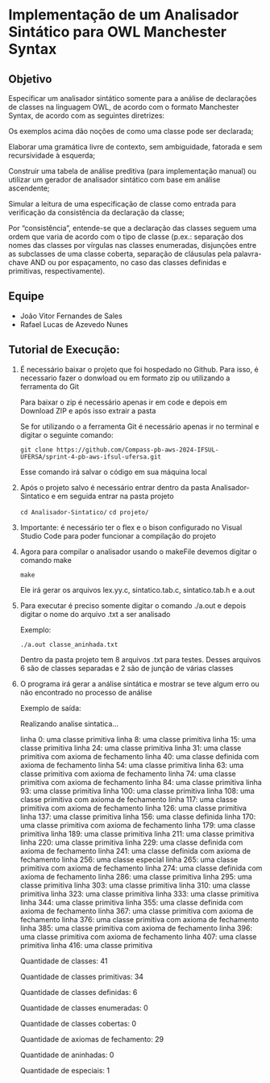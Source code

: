 <h1>Implementação de um Analisador Sintático para OWL Manchester Syntax</h1>
<h2>Objetivo</h2>
<p>Especificar um analisador sintático somente para a análise de declarações de classes na linguagem OWL, de acordo com o formato Manchester Syntax, de acordo com as seguintes diretrizes:

Os exemplos acima dão noções de como uma classe pode ser declarada;

Elaborar uma gramática livre de contexto, sem ambiguidade, fatorada e sem recursividade à esquerda;

Construir uma tabela de análise preditiva (para implementação manual) ou utilizar um gerador de analisador sintático com base em análise ascendente;

Simular a leitura de uma especificação de classe como entrada para verificação da consistência da declaração da classe;

Por “consistência”, entende-se que a declaração das classes seguem uma ordem que varia de acordo com o tipo de classe (p.ex.: separação dos nomes das classes por vírgulas nas classes enumeradas, disjunções entre as subclasses de uma classe coberta, separação de cláusulas pela palavra-chave AND ou por espaçamento, no caso das classes definidas e primitivas, respectivamente).</p>

<h2>Equipe</h2>
<ul>
  <li>João Vitor Fernandes de Sales</li>
  <li>Rafael Lucas de Azevedo Nunes</li>
</ul>

<h2>Tutorial de Execução:</h2>
<ol>
  <li>
    <p>É necessário baixar o projeto que foi hospedado no Github. Para isso, é necessario fazer o donwload ou em formato zip ou utilizando a ferramenta do Git</p>
    <p>Para baixar o zip é necessário apenas ir em code e depois em Download ZIP e após isso extrair a pasta</p>
    <p>Se for utilizando o a ferramenta Git é necessário apenas ir no terminal e digitar o seguinte comando:</p>
    <code>git clone https://github.com/Compass-pb-aws-2024-IFSUL-UFERSA/sprint-4-pb-aws-ifsul-ufersa.git</code>
    <p>Esse comando irá salvar o código em sua máquina local</p>
  </li>
  <li>
    <p>Após o projeto salvo é necessário entrar dentro da pasta Analisador-Sintatico e em seguida entrar na pasta projeto</p>
    <code>cd Analisador-Sintatico/</code>
     <code>cd projeto/</code>
  </li>
  <li>
    <p>Importante: é necessário ter o flex e o bison configurado no Visual Studio Code para poder funcionar a compilação do projeto</p>
  </li>
  <li>
    <p>Agora para compilar o analisador usando o makeFile devemos digitar o comando make</p>
    <code>make</code>
    <p>Ele irá gerar os arquivos lex.yy.c, sintatico.tab.c, sintatico.tab.h e a.out</p>
</li>
  <li>
    <p>Para executar é preciso somente digitar o comando ./a.out e depois digitar o nome do arquivo .txt a ser analisado </p>
    <p>Exemplo:</p>
    <code>./a.out classe_aninhada.txt</code>
    <p>Dentro da pasta projeto tem 8 arquivos .txt para testes. Desses arquivos 6 são de classes separadas e 2 são de junção de várias classes</p>
  </li>
  <li>
    <p>O programa irá gerar a análise sintática e mostrar se teve algum erro ou não encontrado no processo de análise</p>
    <p>Exemplo de saída:</p>
      Realizando analise sintatica...

linha 0: uma classe primitiva 
linha 8: uma classe primitiva 
linha 15: uma classe primitiva 
linha 24: uma classe primitiva 
linha 31: uma classe primitiva com axioma de fechamento 
linha 40: uma classe definida com axioma de fechamento 
linha 54: uma classe primitiva 
linha 63: uma classe primitiva com axioma de fechamento 
linha 74: uma classe primitiva com axioma de fechamento 
linha 84: uma classe primitiva 
linha 93: uma classe primitiva 
linha 100: uma classe primitiva 
linha 108: uma classe primitiva com axioma de fechamento 
linha 117: uma classe primitiva com axioma de fechamento 
linha 126: uma classe primitiva 
linha 137: uma classe primitiva 
linha 156: uma classe definida 
linha 170: uma classe primitiva com axioma de fechamento 
linha 179: uma classe primitiva 
linha 189: uma classe primitiva 
linha 211: uma classe primitiva 
linha 220: uma classe primitiva 
linha 229: uma classe definida com axioma de fechamento 
linha 241: uma classe definida com axioma de fechamento 
linha 256: uma classe especial 
linha 265: uma classe primitiva com axioma de fechamento 
linha 274: uma classe definida com axioma de fechamento 
linha 286: uma classe primitiva 
linha 295: uma classe primitiva 
linha 303: uma classe primitiva 
linha 310: uma classe primitiva 
linha 323: uma classe primitiva 
linha 333: uma classe primitiva 
linha 344: uma classe primitiva 
linha 355: uma classe definida com axioma de fechamento 
linha 367: uma classe primitiva com axioma de fechamento 
linha 376: uma classe primitiva com axioma de fechamento 
linha 385: uma classe primitiva com axioma de fechamento 
linha 396: uma classe primitiva com axioma de fechamento 
linha 407: uma classe primitiva 
linha 416: uma classe primitiva 

Quantidade de classes: 41

Quantidade de classes primitivas: 34

Quantidade de classes definidas: 6

Quantidade de classes enumeradas: 0

Quantidade de classes cobertas: 0

Quantidade de axiomas de fechamento: 29

Quantidade de aninhadas: 0

Quantidade de especiais: 1

  </li>
</ol>
